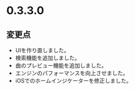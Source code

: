 # 0.3.3.0

## 変更点

- UIを作り直しました。
- 検索機能を追加しました。
- 曲のプレビュー機能を追加しました。
- エンジンのパフォーマンスを向上させました。
- iOSでのホームインジケーターを修正しました。

